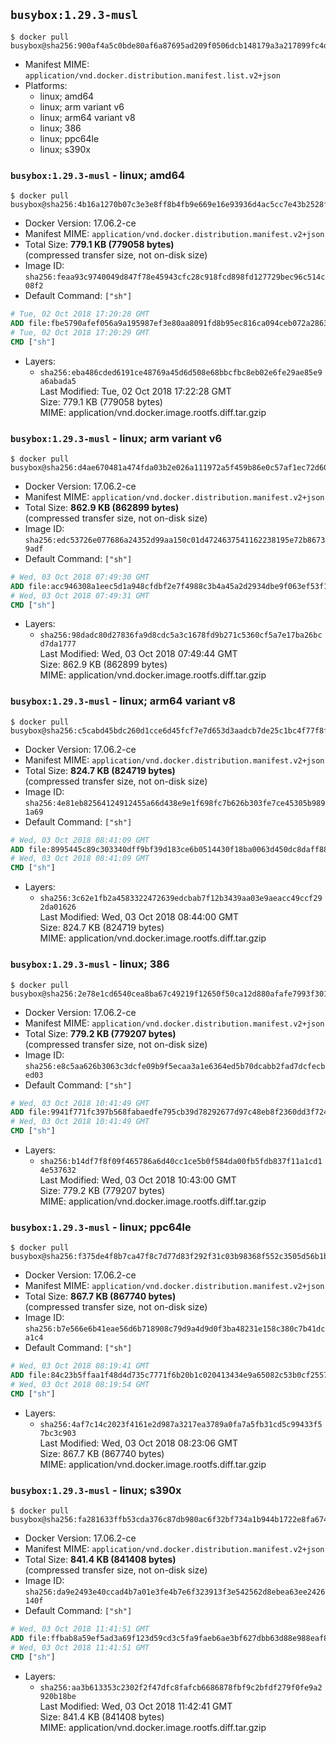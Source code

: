 ## `busybox:1.29.3-musl`

```console
$ docker pull busybox@sha256:900af4a5c0bde80af6a87695ad209f0506dcb148179a3a217899fc4deb123f71
```

-	Manifest MIME: `application/vnd.docker.distribution.manifest.list.v2+json`
-	Platforms:
	-	linux; amd64
	-	linux; arm variant v6
	-	linux; arm64 variant v8
	-	linux; 386
	-	linux; ppc64le
	-	linux; s390x

### `busybox:1.29.3-musl` - linux; amd64

```console
$ docker pull busybox@sha256:4b16a1270b07c3e3e8ff8b4fb9e669e16e93936d4ac5cc7e43b2528fb29318e6
```

-	Docker Version: 17.06.2-ce
-	Manifest MIME: `application/vnd.docker.distribution.manifest.v2+json`
-	Total Size: **779.1 KB (779058 bytes)**  
	(compressed transfer size, not on-disk size)
-	Image ID: `sha256:feaa93c9740049d847f78e45943cfc28c918fcd898fd127729bec96c514c08f2`
-	Default Command: `["sh"]`

```dockerfile
# Tue, 02 Oct 2018 17:20:28 GMT
ADD file:fbe5790afef056a9a195987ef3e80aa8091fd8b95ec816ca094ceb072a286338 in / 
# Tue, 02 Oct 2018 17:20:29 GMT
CMD ["sh"]
```

-	Layers:
	-	`sha256:eba486cded6191ce48769a45d6d508e68bbcfbc8eb02e6fe29ae85e9a6abada5`  
		Last Modified: Tue, 02 Oct 2018 17:22:28 GMT  
		Size: 779.1 KB (779058 bytes)  
		MIME: application/vnd.docker.image.rootfs.diff.tar.gzip

### `busybox:1.29.3-musl` - linux; arm variant v6

```console
$ docker pull busybox@sha256:d4ae670481a474fda03b2e026a111972a5f459b86e0c57af1ec72d6045f57a27
```

-	Docker Version: 17.06.2-ce
-	Manifest MIME: `application/vnd.docker.distribution.manifest.v2+json`
-	Total Size: **862.9 KB (862899 bytes)**  
	(compressed transfer size, not on-disk size)
-	Image ID: `sha256:edc53726e077686a24352d99aa150c01d4724637541162238195e72b86739adf`
-	Default Command: `["sh"]`

```dockerfile
# Wed, 03 Oct 2018 07:49:30 GMT
ADD file:acc946308a1eec5d1a948cfdbf2e7f4988c3b4a45a2d2934dbe9f063ef53f150 in / 
# Wed, 03 Oct 2018 07:49:31 GMT
CMD ["sh"]
```

-	Layers:
	-	`sha256:98dadc80d27836fa9d8cdc5a3c1678fd9b271c5360cf5a7e17ba26bcd7da1777`  
		Last Modified: Wed, 03 Oct 2018 07:49:44 GMT  
		Size: 862.9 KB (862899 bytes)  
		MIME: application/vnd.docker.image.rootfs.diff.tar.gzip

### `busybox:1.29.3-musl` - linux; arm64 variant v8

```console
$ docker pull busybox@sha256:c5cabd45bdc260d1cce6d45fcf7e7d653d3aadcb7de25c1bc4f77f8fc4f99000
```

-	Docker Version: 17.06.2-ce
-	Manifest MIME: `application/vnd.docker.distribution.manifest.v2+json`
-	Total Size: **824.7 KB (824719 bytes)**  
	(compressed transfer size, not on-disk size)
-	Image ID: `sha256:4e81eb82564124912455a66d438e9e1f698fc7b626b303fe7ce45305b9891a69`
-	Default Command: `["sh"]`

```dockerfile
# Wed, 03 Oct 2018 08:41:09 GMT
ADD file:8995445c89c303340dff9bf39d183ce6b0514430f18ba0063d450dc8daff886d in / 
# Wed, 03 Oct 2018 08:41:09 GMT
CMD ["sh"]
```

-	Layers:
	-	`sha256:3c62e1fb2a4583322472639edcbab7f12b3439aa03e9aeacc49ccf292da01626`  
		Last Modified: Wed, 03 Oct 2018 08:44:00 GMT  
		Size: 824.7 KB (824719 bytes)  
		MIME: application/vnd.docker.image.rootfs.diff.tar.gzip

### `busybox:1.29.3-musl` - linux; 386

```console
$ docker pull busybox@sha256:2e78e1cd6540cea8ba67c49219f12650f50ca12d880afafe7993f301604297e0
```

-	Docker Version: 17.06.2-ce
-	Manifest MIME: `application/vnd.docker.distribution.manifest.v2+json`
-	Total Size: **779.2 KB (779207 bytes)**  
	(compressed transfer size, not on-disk size)
-	Image ID: `sha256:e8c5aa626b3063c3dcfe09b9f5ecaa3a1e6364ed5b70dcabb2fad7dcfecbed03`
-	Default Command: `["sh"]`

```dockerfile
# Wed, 03 Oct 2018 10:41:49 GMT
ADD file:9941f771fc397b568fabaedfe795cb39d78292677d97c48eb8f2360dd3f724af in / 
# Wed, 03 Oct 2018 10:41:49 GMT
CMD ["sh"]
```

-	Layers:
	-	`sha256:b14df7f8f09f465786a6d40cc1ce5b0f584da00fb5fdb837f11a1cd14e537632`  
		Last Modified: Wed, 03 Oct 2018 10:43:00 GMT  
		Size: 779.2 KB (779207 bytes)  
		MIME: application/vnd.docker.image.rootfs.diff.tar.gzip

### `busybox:1.29.3-musl` - linux; ppc64le

```console
$ docker pull busybox@sha256:f375de4f8b7ca47f8c7d77d83f292f31c03b98368f552c3505d56b1b7b75121b
```

-	Docker Version: 17.06.2-ce
-	Manifest MIME: `application/vnd.docker.distribution.manifest.v2+json`
-	Total Size: **867.7 KB (867740 bytes)**  
	(compressed transfer size, not on-disk size)
-	Image ID: `sha256:b7e566e6b41eae56d6b718908c79d9a4d9d0f3ba48231e158c380c7b41dca1c4`
-	Default Command: `["sh"]`

```dockerfile
# Wed, 03 Oct 2018 08:19:41 GMT
ADD file:84c23b5ffaa1f48d4d735c7771f6b20b1c020413434e9a65082c53b0cf25579d in / 
# Wed, 03 Oct 2018 08:19:54 GMT
CMD ["sh"]
```

-	Layers:
	-	`sha256:4af7c14c2023f4161e2d987a3217ea3789a0fa7a5fb31cd5c99433f57bc3c903`  
		Last Modified: Wed, 03 Oct 2018 08:23:06 GMT  
		Size: 867.7 KB (867740 bytes)  
		MIME: application/vnd.docker.image.rootfs.diff.tar.gzip

### `busybox:1.29.3-musl` - linux; s390x

```console
$ docker pull busybox@sha256:fa281633ffb53cda376c87db980ac6f32bf734a1b944b1722e8fa674b79f671d
```

-	Docker Version: 17.06.2-ce
-	Manifest MIME: `application/vnd.docker.distribution.manifest.v2+json`
-	Total Size: **841.4 KB (841408 bytes)**  
	(compressed transfer size, not on-disk size)
-	Image ID: `sha256:da9e2493e40ccad4b7a01e3fe4b7e6f323913f3e542562d8ebea63ee2426140f`
-	Default Command: `["sh"]`

```dockerfile
# Wed, 03 Oct 2018 11:41:51 GMT
ADD file:ffbab8a59ef5ad3a69f123d59cd3c5fa9faeb6ae3bf627dbb63d88e988eaf836 in / 
# Wed, 03 Oct 2018 11:41:51 GMT
CMD ["sh"]
```

-	Layers:
	-	`sha256:aa3b613353c2302f2f47dfc8fafcb6686878fbf9c2bfdf279f0fe9a2920b18be`  
		Last Modified: Wed, 03 Oct 2018 11:42:41 GMT  
		Size: 841.4 KB (841408 bytes)  
		MIME: application/vnd.docker.image.rootfs.diff.tar.gzip
